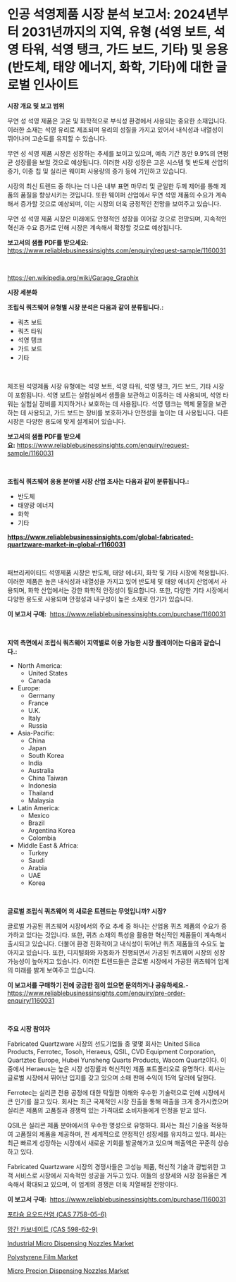 <p><h1>인공 석영제품 시장 분석 보고서: 2024년부터 2031년까지의 지역, 유형 (석영 보트, 석영 타워, 석영 탱크, 가드 보드, 기타) 및 응용 (반도체, 태양 에너지, 화학, 기타)에 대한 글로벌 인사이트</h1></p><p><strong>시장 개요 및 보고 범위</strong></p>
<p><p>무연 성 석영 제품은 고온 및 화학적으로 부식성 환경에서 사용되는 중요한 소재입니다. 이러한 소재는 석영 유리로 제조되며 유리의 성질을 가지고 있어서 내식성과 내열성이 뛰어나며 고순도를 유지할 수 있습니다. </p><p>무연 성 석영 제품 시장은 성장하는 추세를 보이고 있으며, 예측 기간 동안 9.9%의 연평균 성장률을 보일 것으로 예상됩니다. 이러한 시장 성장은 고온 시스템 및 반도체 산업의 증가, 이종 칩 및 실리콘 웨이퍼 사용량의 증가 등에 기인하고 있습니다.</p><p>시장의 최신 트렌드 중 하나는 더 나은 내부 표면 마무리 및 균일한 두께 제어를 통해 제품의 품질을 향상시키는 것입니다. 또한 웨이퍼 산업에서 무연 석영 제품의 수요가 계속해서 증가할 것으로 예상되며, 이는 시장의 더욱 긍정적인 전망을 보여주고 있습니다. </p><p>무연 성 석영 제품 시장은 미래에도 안정적인 성장을 이어갈 것으로 전망되며, 지속적인 혁신과 수요 증가로 인해 시장은 계속해서 확장할 것으로 예상됩니다.</p></p>
<p><strong>보고서의 샘플 PDF를 받으세요:</strong> <a href="https://www.reliablebusinessinsights.com/enquiry/request-sample/1160031">https://www.reliablebusinessinsights.com/enquiry/request-sample/1160031</a></p>
<p>&nbsp;</p>
<p><a href="https://en.wikipedia.org/wiki/Garage_Graphix">https://en.wikipedia.org/wiki/Garage_Graphix</a></p>
<p><strong>시장 세분화</strong></p>
<p><strong>조립식 쿼츠웨어 유형별 시장 분석은 다음과 같이 분류됩니다.:</strong></p>
<p><ul><li>쿼츠 보트</li><li>쿼츠 타워</li><li>석영 탱크</li><li>가드 보드</li><li>기타</li></ul></p>
<p>&nbsp;</p>
<p><p>제조된 석영제품 시장 유형에는 석영 보트, 석영 타워, 석영 탱크, 가드 보드, 기타 시장이 포함됩니다. 석영 보트는 실험실에서 샘플을 보관하고 이동하는 데 사용되며, 석영 타워는 실험실 장비를 지지하거나 보호하는 데 사용됩니다. 석영 탱크는 액체 물질을 보관하는 데 사용되고, 가드 보드는 장비를 보호하거나 안전성을 높이는 데 사용됩니다. 다른 시장은 다양한 용도에 맞게 설계되어 있습니다.</p></p>
<p><strong>보고서의 샘플 PDF를 받으세요:</strong>&nbsp;<a href="https://www.reliablebusinessinsights.com/enquiry/request-sample/1160031">https://www.reliablebusinessinsights.com/enquiry/request-sample/1160031</a></p>
<p>&nbsp;</p>
<p><strong> 조립식 쿼츠웨어 응용 분야별 시장 산업 조사는 다음과 같이 분류됩니다.:</strong></p>
<p><ul><li>반도체</li><li>태양광 에너지</li><li>화학</li><li>기타</li></ul></p>
<p><strong><a href="https://www.reliablebusinessinsights.com/global-fabricated-quartzware-market-in-global-r1160031">https://www.reliablebusinessinsights.com/global-fabricated-quartzware-market-in-global-r1160031</a></strong></p>
<p>&nbsp;</p>
<p><p>패브리케이티드 석영제품 시장은 반도체, 태양 에너지, 화학 및 기타 시장에 적용됩니다. 이러한 제품은 높은 내식성과 내열성을 가지고 있어 반도체 및 태양 에너지 산업에서 사용되며, 화학 산업에서는 강한 화학적 안정성이 필요합니다. 또한, 다양한 기타 시장에서 다양한 용도로 사용되며 안정성과 내구성이 높은 소재로 인기가 있습니다.</p></p>
<p><strong>이 보고서 구매:</strong>&nbsp; <a href="https://www.reliablebusinessinsights.com/purchase/1160031">https://www.reliablebusinessinsights.com/purchase/1160031</a></p>
<p>&nbsp;</p>
<p><strong>지역 측면에서 조립식 쿼츠웨어 지역별로 이용 가능한 시장 플레이어는 다음과 같습니다.:</strong></p>
<p><ul>
    <li>
        North America:
        <ul>
            <li>United States</li>
            <li>Canada</li>
        </ul>
    </li>
    <li>
        Europe:
        <ul>
            <li>Germany</li>
            <li>France</li>
            <li>U.K.</li>
            <li>Italy</li>
            <li>Russia</li>
        </ul>
    </li>
    <li>
        Asia-Pacific:
        <ul>
            <li>China</li>
            <li>Japan</li>
            <li>South Korea</li>
            <li>India</li>
            <li>Australia</li>
            <li>China Taiwan</li>
            <li>Indonesia</li>
            <li>Thailand</li>
            <li>Malaysia</li>
        </ul>
    </li>
    <li>
        Latin America:
        <ul>
            <li>Mexico</li>
            <li>Brazil</li>
            <li>Argentina Korea</li>
            <li>Colombia</li>
        </ul>
    </li>
    <li>
        Middle East & Africa:
        <ul>
            <li>Turkey</li>
            <li>Saudi</li>
            <li>Arabia</li>
            <li>UAE</li>
            <li>Korea</li>
        </ul>
    </li>
    </ul></p>
<p>&nbsp;</p>
<p><strong>글로벌 조립식 쿼츠웨어 의 새로운 트렌드는 무엇입니까? 시장?</strong></p>
<p><p>글로벌 가공된 퀴츠웨어 시장에서의 주요 추세 중 하나는 산업용 퀴츠 제품의 수요가 증가하고 있다는 것입니다. 또한, 퀴츠 소재의 특성을 활용한 혁신적인 제품들이 계속해서 출시되고 있습니다. 더불어 환경 친화적이고 내식성이 뛰어난 퀴츠 제품들의 수요도 높아지고 있습니다. 또한, 디지털화와 자동화가 진행되면서 가공된 퀴츠웨어 시장의 성장 가능성이 높아지고 있습니다. 이러한 트렌드들은 글로벌 시장에서 가공된 퀴츠웨어 업계의 미래를 밝게 보여주고 있습니다.</p></p>
<p><strong>이 보고서를 구매하기 전에 궁금한 점이 있으면 문의하거나 공유하세요.</strong>- <a href="https://www.reliablebusinessinsights.com/enquiry/pre-order-enquiry/1160031">https://www.reliablebusinessinsights.com/enquiry/pre-order-enquiry/1160031</a></p>
<p>&nbsp;</p>
<p><strong>주요 시장 참여자</strong></p>
<p><p>Fabricated Quartzware 시장의 선도기업들 중 몇몇 회사는 United Silica Products, Ferrotec, Tosoh, Heraeus, QSIL, CVD Equipment Corporation, Quartztec Europe, Hubei Yunsheng Quarts Products, Wacom Quartz이다. 이 중에서 Heraeus는 높은 시장 성장률과 혁신적인 제품 포트폴리오로 유명하다. 회사는 글로벌 시장에서 뛰어난 입지를 갖고 있으며 소매 판매 수익이 15억 달러에 달한다.</p><p>Ferrotec는 실리콘 전용 공정에 대한 탁월한 이해와 우수한 기술력으로 인해 시장에서 큰 인기를 끌고 있다. 회사는 최근 국제적인 시장 진출을 통해 매출을 크게 증가시켰으며 실리콘 제품의 고품질과 경쟁력 있는 가격대로 소비자들에게 인정을 받고 있다.</p><p>QSIL은 실리콘 제품 분야에서의 우수한 명성으로 유명하다. 회사는 최신 기술을 적용하여 고품질의 제품을 제공하며, 전 세계적으로 안정적인 성장세를 유지하고 있다. 회사는 최근 빠르게 성장하는 시장에서 새로운 기회를 발굴해가고 있으며 매출액은 꾸준히 상승하고 있다.</p><p>Fabricated Quartzware 시장의 경쟁사들은 고성능 제품, 혁신적 기술과 광범위한 고객 서비스로 시장에서 지속적인 성공을 거두고 있다. 이들의 성장세와 시장 점유율은 계속해서 확대되고 있으며, 이 업계의 경쟁은 더욱 치열해질 전망이다.</p></p>
<p><strong>이 보고서 구매:</strong>&nbsp;&nbsp;<a href="https://www.reliablebusinessinsights.com/purchase/1160031">https://www.reliablebusinessinsights.com/purchase/1160031</a></p>
<p><p><a href="https://github.com/KellyLyncyh543964/Market-Research-Report-List-2/blob/main/5321831133973.md">포타슘 요오드산염 (CAS 7758-05-6)</a></p><p><a href="https://github.com/laholand/Market-Research-Report-List-4/blob/main/8066580133972.md">망간 카보네이트 (CAS 598-62-9)</a></p><p><a href="https://issuu.com/reportprime-2/docs/industrial-micro-dispensing-nozzles-market-size-20">Industrial Micro Dispensing Nozzles Market</a></p><p><a href="https://github.com/thereveren80/Market-Research-Report-List-1/blob/main/polystyrene-film-market.md">Polystyrene Film Market</a></p><p><a href="https://issuu.com/reportprime-2/docs/micro-precion-dispensing-nozzles-market-size-2030.">Micro Precion Dispensing Nozzles Market</a></p></p>